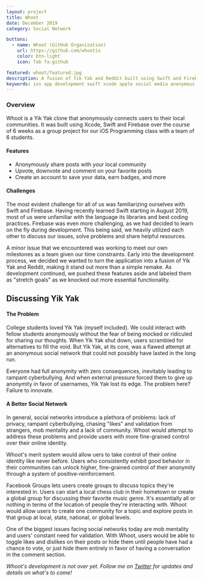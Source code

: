 ```yaml
---
layout: project
title: Whoot
date: December 2019
category: Social Network

buttons:
  - name: Whoot (GitHub Organization)
    url: https://github.com/whootio
    color: btn-light
    icon: fab fa-github

featured: whoot/featured.jpg
description: A fusion of Yik Yak and Reddit built using Swift and Firebase that anonymously connects users to their local communities.
keywords: ios app development swift xcode apple social media anonymous firebase
---
```


### Overview

Whoot is a Yik Yak clone that anonymously connects users to their local communities. It was built using Xcode, Swift and Firebase over the course of 6 weeks as a group project for our iOS Programming class with a team of 6 students.

#### Features
- Anonymously share posts with your local community
- Upvote, downvote and comment on your favorite posts
- Create an account to save your data, earn badges, and more

#### Challenges
The most evident challenge for all of us was familiarizing ourselves with Swift and Firebase. Having recently learned Swift starting in August 2019, most of us were unfamiliar with the language its libraries and best coding practices. Firebase was even more challenging, as we had decided to learn on the fly during development. This being said, we heavily utilized each other to discuss our issues, solve problems and share helpful resources.

A minor issue that we encountered was working to meet our own milestones as a team given our time constraints. Early into the development process, we decided we wanted to turn the application into a fusion of Yik Yak and Reddit, making it stand out more than a simple remake. As development continued, we pushed these features aside and labeled them as "stretch goals" as we knocked out more essential functionality.

<div class="divider-theme"></div>

## Discussing Yik Yak

#### The Problem
College students loved Yik Yak (myself included). We could interact with fellow students anonymously without the fear of being mocked or ridiculed for sharing our thoughts. When Yik Yak shut down, users scrambled for alternatives to fill the void. But Yik Yak, at its core, was a flawed attempt at an anonymous social network that could not possibly have lasted in the long run.

Everyone had full anonymity with zero consequences, inevitably leading to rampant cyberbullying. And when external pressure forced them to give up anonymity in favor of usernames, Yik Yak lost its edge. The problem here? Failure to innovate.

#### A Better Social Network
In general, social networks introduce a plethora of problems: lack of privacy, rampant cyberbullying, chasing "likes" and validation from strangers, mob mentality and a lack of community. Whoot would attempt to address these problems and provide users with more fine-grained control over their online identity.

Whoot's merit system would allow uers to take control of their online identity like never before. Users who consistently exhibit good behavior in their communities can unlock higher, fine-grained control of their anonymity through a system of positive-reinforcement.

Facebook Groups lets users create groups to discuss topics they're interested in. Users can start a local chess club in their hometown or create a global group for discussing their favorite music genre. It's essentially all or nothing in terms of the location of people they're interacting with. Whoot would allow users to create one community for a topic and explore posts in that group at local, state, national, or global levels.

One of the biggest issues facing social networks today are mob mentality and users' constant need for validation. With Whoot, users would be able to toggle likes and dislikes on their posts or hide them until people have had a chance to vote, or just hide them entirely in favor of having a conversation in the comment section.

*Whoot's development is not over yet. Follow me on [Twitter](https://twitter.com/cestrrada) for updates and details on what's to come!*